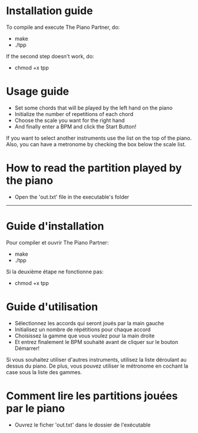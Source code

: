 # Installation guide

To compile and execute The Piano Partner, do:
   - make
   - ./tpp

If the second step doesn't work, do:
   - chmod +x tpp

# Usage guide
  - Set some chords that will be played by the left hand on the piano
  - Initialize the number of repetitions of each chord
  - Choose the scale you want for the right hand
  - And finally enter a BPM and click the Start Button!

If you want to select another instruments use the list on the top of the piano.
Also, you can have a metronome by checking the box below the scale list.

# How to read the partition played by the piano

  - Open the 'out.txt' file in the executable's folder

--------------------------------------------------------------

# Guide d'installation

Pour compiler et ouvrir The Piano Partner:
   - make
   - ./tpp

Si la deuxième étape ne fonctionne pas:
   - chmod +x tpp

# Guide d'utilisation
  - Sélectionnez les accords qui seront joués par la main gauche
  - Initialisez un nombre de répétitions pour chaque accord
  - Choisissez la gamme que vous voulez pour la main droite
  - Et entrez finalement le BPM souhaité avant de cliquer sur le bouton Démarrer!

Si vous souhaitez utiliser d'autres instruments, utilisez la liste déroulant au dessus du piano.
De plus, vous pouvez utiliser le métronome en cochant la case sous la liste des gammes.

# Comment lire les partitions jouées par le piano

  - Ouvrez le ficher 'out.txt' dans le dossier de l'exécutable